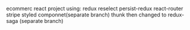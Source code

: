 ecommerc react project using:
redux
reselect
persist-redux
react-router
stripe
styled componnet(separate branch)
thunk then changed to redux-saga (separate branch)
